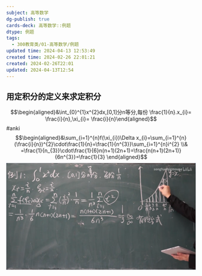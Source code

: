 ```yaml
---
subject: 高等数学
dg-publish: true
cards-deck: 高等数学::例题
dtype: 例题
tags:
  - 300教育类/01-高等数学/例题
updated time: 2024-04-13 12:53:49
created time: 2024-02-26 22:01:21
created: 2024-02-26T22:01
updated: 2024-04-13T12:54
---
```


## 用定积分的定义来求定积分
$$\begin{aligned}&\int_{0}^{1}x^{2}dx,[0,1]分n等分,每份 \frac{1}{n}.x_{i}= \frac{i}{n},\xi_{i}= \frac{i}{n}\end{aligned}$$ #anki 
$$\begin{aligned}&\sum_{i=1}^{n}f(\xi_{i})\Delta x_{i}=\sum_{i=1}^{n}(\frac{i}{n})^{2}\cdot\frac{1}{n}=\frac{1}{n^{3}}\sum_{i=1}^{n}i^{2} \\&
=\frac{1}{n_{3}}\cdot\frac{1}{6}n(n+1)(2n+1)=\frac{n(n+1)(2n+1)}{6n^{3}}=\frac{1}{3} \end{aligned}$$ ![Clip_2024-02-26_22-10-38.png](https://raw.githubusercontent.com/RainbowRain9/PicGo/master/202402262211284.png)



